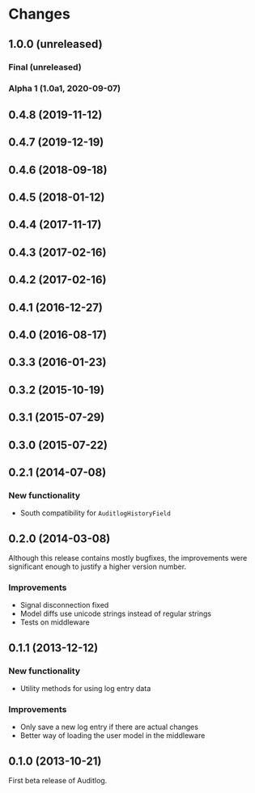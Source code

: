 # Changes

## 1.0.0 (unreleased)
### Final (unreleased)
### Alpha 1 (1.0a1, 2020-09-07)
## 0.4.8 (2019-11-12)
## 0.4.7 (2019-12-19)
## 0.4.6 (2018-09-18)
## 0.4.5 (2018-01-12)
## 0.4.4 (2017-11-17)
## 0.4.3 (2017-02-16)
## 0.4.2 (2017-02-16)
## 0.4.1 (2016-12-27)
## 0.4.0 (2016-08-17)
## 0.3.3 (2016-01-23)
## 0.3.2 (2015-10-19)
## 0.3.1 (2015-07-29)
## 0.3.0 (2015-07-22)
## 0.2.1 (2014-07-08)

### New functionality

- South compatibility for `AuditlogHistoryField`


## 0.2.0 (2014-03-08)

Although this release contains mostly bugfixes, the improvements were significant enough to justify a higher version number.

### Improvements

- Signal disconnection fixed
- Model diffs use unicode strings instead of regular strings
- Tests on middleware


## 0.1.1 (2013-12-12)

### New functionality

- Utility methods for using log entry data

### Improvements

- Only save a new log entry if there are actual changes
- Better way of loading the user model in the middleware


## 0.1.0 (2013-10-21)

First beta release of Auditlog.
